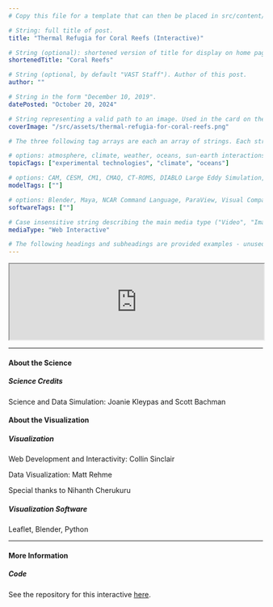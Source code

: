 ```yaml
---
# Copy this file for a template that can then be placed in src/content/visualizations. The name of this file will be used as the URL for the post.

# String: full title of post.
title: "Thermal Refugia for Coral Reefs (Interactive)"

# String (optional): shortened version of title for display on home page in card.
shortenedTitle: "Coral Reefs"

# String (optional, by default "VAST Staff"). Author of this post.
author: ""

# String in the form "December 10, 2019".
datePosted: "October 20, 2024" 

# String representing a valid path to an image. Used in the card on the main page. Likely to be in the form "/src/assets/..." for images located in src/assets.
coverImage: "/src/assets/thermal-refugia-for-coral-reefs.png"

# The three following tag arrays are each an array of strings. Each string (case insensitive) represents a filter from the front page. Tags that do not correspond to a current filter will be ignored for filtering.

# options: atmosphere, climate, weather, oceans, sun-earth interactions, fire dynamics, solid earth, recent publications, experimental technologies
topicTags: ["experimental technologies", "climate", "oceans"]

# options: CAM, CESM, CM1, CMAQ, CT-ROMS, DIABLO Large Eddy Simulation, HRRR, HWRF, MPAS, SIMA, WACCM, WRF
modelTags: [""]

# options: Blender, Maya, NCAR Command Language, ParaView, Visual Comparator, VAPOR
softwareTags: [""]

# Case insensitive string describing the main media type ("Video", "Image", "App", etc). This is displayed in the post heading as a small tag above the title.
mediaType: "Web Interactive"

# The following headings and subheadings are provided examples - unused ones can be deleted. All Markdown content below will be rendered in the frontend.
---
```


<iframe src="https://ncar.github.io/coral-viz/map/index.html"
style="width: 100%">
</iframe>


___

#### About the Science

##### Science Credits

Science and Data Simulation: Joanie Kleypas and Scott Bachman


#### About the Visualization

##### Visualization

Web Development and Interactivity: Collin Sinclair

Data Visualization: Matt Rehme

Special thanks to Nihanth Cherukuru

##### Visualization Software

Leaflet, Blender, Python

___

#### More Information

##### Code

See the repository for this interactive [here](https://data.nas.nasa.gov/ecco/data.php?dir=/eccodata/llc_4320).




